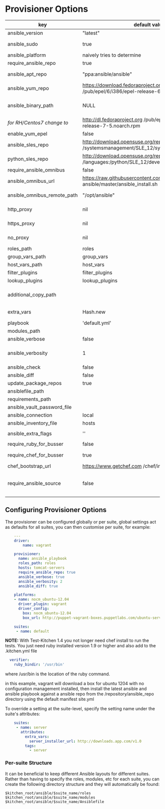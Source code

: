 
# Provisioner Options

key | default value | Notes
----|---------------|--------
ansible_version | "latest"| desired version, affects apt installs
ansible_sudo | true | drives whether ansible-playbook is executed as root or as the current authenticated user
ansible_platform | naively tries to determine | OS platform of server
require_ansible_repo | true | Set if using a ansible install from yum or apt repo
ansible_apt_repo | "ppa:ansible/ansible" | apt repo. see https://launchpad.net /~ansible/+archive/ubuntu/ansible or rquillo/ansible
ansible_yum_repo | https://download.fedoraproject.org /pub/epel/6/i386/epel-release-6-8.noarch.rpm | yum repo RH/Centos6
ansible_binary_path | NULL | If specified this will override the location where kitchen tries to run ansible-playbook from. ie: (ansible_binary_path: /usr/local/bin )
_for RH/Centos7 change to_ | http://dl.fedoraproject.org /pub/epel/7/x86_64/e/epel-release-7-5.noarch.rpm | 
enable_yum_epel  | false | enable yum EPEL repo  
ansible_sles_repo | http://download.opensuse.org/repositories /systemsmanagement/SLE_12/systemsmanagement.repo | zypper suse ansible repo
python_sles_repo | http://download.opensuse.org/repositories/devel: /languages:/python/SLE_12/devel:languages:python.repo | zypper suse python repo
require_ansible_omnibus | false | Set if using omnibus ansible pip install
ansible_omnibus_url | https://raw.githubusercontent.com /neillturner/omnibus-ansible/master/ansible_install.sh | omnibus ansible install location.
ansible_omnibus_remote_path | "/opt/ansible" | Server Installation location of an omnibus ansible install.
http_proxy | nil | use http proxy when installing puppet, packages and running puppet
https_proxy | nil | use https proxy when installing puppet, packages and running puppet
no_proxy | nil | list of URLs or IPs that should be excluded from proxying
roles_path | roles | ansible repo roles directory
group_vars_path | group_vars | ansible repo group_vars directory
host_vars_path | host_vars | ansible repo hosts directory
filter_plugins | filter_plugins | ansible repo filter_plugins directory
lookup_plugins | lookup_plugins | ansible repo lookup_plugins directory
additional_copy_path | | arbitrary array of files and directories to copy into test environment, relative to CWD. (eg, vars or included playbooks)
extra_vars | Hash.new | Hash to set the extra_vars passed to ansibile-playbook command
playbook | 'default.yml' | playbook for ansible-playbook to run
modules_path | | ansible repo manifests directory
ansible_verbose| false| Extra information logging
ansible_verbosity| 1| Sets the verbosity flag appropriately (e.g.: `1 => '-v', 2 => '-vv', 3 => '-vvv" ...`) Valid values are one of: `1, 2, 3, 4` OR `:info, :warn, :debug, :trace`.
ansible_check| false| Sets the `--check` flag when running Ansible
ansible_diff| false| Sets the `--diff` flag when running Ansible
update_package_repos| true| update OS repository metadata
ansiblefile_path | | Path to Ansiblefile
requirements_path | | Path to ansible-galaxy requirements
ansible_vault_password_file| | Path of Ansible Vault Password File
ansible_connection | local | Connection for Hosts and Groups
ansible_inventory_file | hosts | Custom inventory file
ansible_extra_flags | '' | Additional options to pass to `ansible-playbook` -- e.g.: `'--skip-tags=redis'`
require_ruby_for_busser|false|install ruby to run busser for tests
require_chef_for_busser|true|install chef to run busser for tests. NOTE: kitchen 1.4 only requires ruby to run busser so this is not required.
chef_bootstrap_url |https://www.getchef.com /chef/install.sh| the chef install
require_ansible_source | false | Install Ansible from source using method described here: http://docs.ansible.com/intro_installation.html#running-from-source. Only works on Debian/Ubuntu at present.

## Configuring Provisioner Options

The provisioner can be configured globally or per suite, global settings act as defaults for all suites, you can then customise per suite, for example:

```yaml
    ---
    driver:
        name: vagrant

    provisioner:
      name: ansible_playbook
      roles_path: roles
      hosts: tomcat-servers
      require_ansible_repo: true
      ansible_verbose: true
      ansible_verbosity: 2
      ansible_diff: true

    platforms:
    - name: nocm_ubuntu-12.04
      driver_plugin: vagrant
      driver_config:
        box: nocm_ubuntu-12.04
        box_url: http://puppet-vagrant-boxes.puppetlabs.com/ubuntu-server-12042-x64-vbox4210-nocm.box

    suites:
     - name: default
```

**NOTE:** With Test-Kitchen 1.4 you not longer need chef install to run the tests. You just need ruby installed version 1.9 or higher and also add to the .kitchen.yml file

```yaml
  verifier:
    ruby_bindir: '/usr/bin'
```
where /usr/bin is the location of the ruby command.


in this example, vagrant will download a box for ubuntu 1204 with no configuration management installed, then install the latest ansible and ansible playbook against a ansible repo from the /repository/ansible_repo directory using the default manifest site.yml

To override a setting at the suite-level, specify the setting name under the suite's attributes:

```yaml
    suites:
     - name: server
       attributes:
         extra_vars:
           server_installer_url: http://downloads.app.com/v1.0
         tags:
           - server
```

### Per-suite Structure

It can be beneficial to keep different Ansible layouts for different suites. Rather than having to specify the roles, modules, etc for each suite, you can create the following directory structure and they will automatically be found:

    $kitchen_root/ansible/$suite_name/roles
    $kitchen_root/ansible/$suite_name/modules
    $kitchen_root/ansible/$suite_name/Ansiblefile
